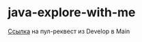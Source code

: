 # java-explore-with-me
[Ссылка](https://github.com/BykovIvan/java-explore-with-me/pull/2) на пул-реквест из Develop в Main 
